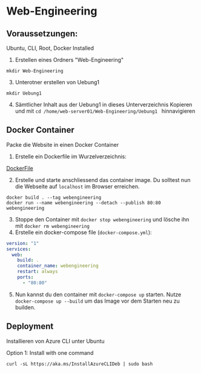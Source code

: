 # Web-Engineering


## Voraussetzungen:

Ubuntu, CLI, Root, Docker Installed

1. Erstellen eines Ordners "Web-Engineering"<p>
```
mkdir Web-Engineering
```
3. Unterotner erstellen von Uebung1<p>
```
mkdir Uebung1
```
4. Sämtlicher Inhalt aus der Uebung1 in dieses Unterverzeichnis Kopieren und mit ```cd /home/web-server01/Web-Engineering/Uebung1 ``` hinnavigieren

## Docker Container

Packe die Website in einen Docker Container

1. Erstelle ein Dockerfile im Wurzelverzeichnis:

[DockerFile](/Dockerfile)


2. Erstelle und starte anschliessend das container image. Du solltest nun die Webseite auf `localhost` im Browser
   erreichen.

```shell
docker build . --tag webengineering
docker run --name webengineering --detach --publish 80:80 webengineering 
```

3. Stoppe den Container mit `docker stop webengineering` und lösche ihn mit `docker rm webengineering`
4. Erstelle ein docker-compose file (`docker-compose.yml`):

```yaml
version: "1"
services:
  web:
    build: .
    container_name: webengineering
    restart: always
    ports:
      - "80:80"
```

5. Nun kannst du den container mit `docker-compose up` starten. Nutze `docker-compose up --build` um das Image vor dem
   Starten neu zu builden.


## Deployment

Installieren von Azure CLI unter Ubuntu <p>
Option 1: Install with one command

```
curl -sL https://aka.ms/InstallAzureCLIDeb | sudo bash
```

